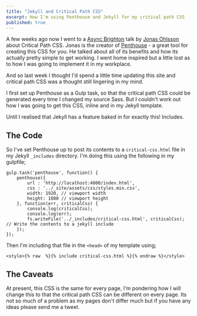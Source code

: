 ```yaml
---
title: "Jekyll and Critical Path CSS"
excerpt: How I'm using Penthouse and Jekyll for my critical path CSS
published: true
---
```


A few weeks ago now I went to a [Async Brighton](http://asyncjs.com/) talk by [Jonas Ohlsson](https://twitter.com/pocketjoso) about Critical Path CSS. Jonas is the creator of [Penthouse](https://github.com/pocketjoso/penthouse) - a great tool for creating this CSS for you. He talked about all of its benefits and how its actually pretty simple to get working. I went home inspired but a little lost as to how I was going to implement it in my workplace.

And so last week I thought I'd spend a little time updating this site and critical path CSS was a thought still lingering in my mind.

I first set up Penthouse as a Gulp task, so that the critical path CSS could be generated every time I changed my source Sass. But I couldn't work out how I was going to get this CSS, inline and in my Jekyll template.

Until I realised that Jekyll has a feature baked in for exactly this! Includes.


## The Code

So I've set Penthouse up to post its contents to a `critical-css.html` file in my Jekyll `_includes` directory. I'm doing this using the following in my gulpfile;

~~~
gulp.task('penthouse', function() {
    penthouse({
        url : 'http://localhost:4000/index.html',
        css : '../_site/assets/css/styles.min.css',
        width: 1920, // viewport width
        height: 1080 // viewport height
    }, function(err, criticalCss) {
        console.log(criticalCss);
        console.log(err);
        fs.writeFile('../_includes/critical-css.html', criticalCss); // Write the contents to a jekyll include
    });
});
~~~

Then I'm including that file in the `<head>` of my template using;

~~~
<style>{% raw  %}{% include critical-css.html %}{% endraw %}</style>
~~~

## The Caveats

At present, this CSS is the same for every page, I'm pondering how I will change this to that the critical path CSS can be different on every page. Its not so much of a problem as my pages don't differ much but if you have any ideas please send me a tweet.
